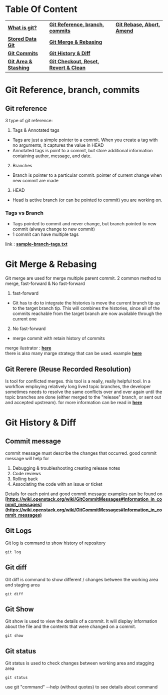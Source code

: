 # Table Of Content
|                                                                                     	|                                                                                                                                                             	|                                                                                                                         	|
|-------------------------------------------------------------------------------------	|-------------------------------------------------------------------------------------------------------------------------------------------------------------	|-------------------------------------------------------------------------------------------------------------------------	|
| **[What is git?](https://github.com/mwimam/what-is-git#what-is-git)**               	| **[Git Reference, branch, commits](https://github.com/mwimam/what-is-git/tree/main/git-ref-merge-history#git-reference-branch-commits)**                    	| **[Git Rebase, Abort, Amend](https://github.com/mwimam/what-is-git/tree/main/git-rebase-amend#git-rebase-abort-amend)** 	|
| **[Stored Data Git](https://github.com/mwimam/what-is-git#stored-data-git)**        	| **[Git Merge & Rebasing](https://github.com/mwimam/what-is-git/tree/main/git-ref-merge-history#git-merge--rebasing)**                                       	|                                                                                                                         	|
| **[Git Commits](https://github.com/mwimam/what-is-git#git-commits)**                	| **[Git History & Diff](https://github.com/mwimam/what-is-git/tree/main/git-ref-merge-history#git-history--diff)**                                           	|                                                                                                                         	|
| **[Git Area & Stashing](https://github.com/mwimam/what-is-git#git-area--stashing)** 	| **[Git Checkout, Reset, Revert & Clean](https://github.com/mwimam/what-is-git/tree/main/git-checkout-reset-revert-clean#git-checkout-reset-revert--clean)** 	|                                                                                                                         	|

# Git Reference, branch, commits
## Git reference
3 type of git reference:
1. Tags & Annotated tags
- Tags are just a simple pointer to a commit. When you create a tag with no arguments, it captures the value in HEAD
- Annotated tags is point to a commit, but store additional information containing author, message, and date.
2. Branches
- Branch is pointer to a particular commit. pointer of current change when new commit are made
3. HEAD
- Head is active branch (or can be pointed to commit) you are working on.

### Tags vs Branch
- Tags pointed to commit and never change, but branch pointed to new commit (always change to new commit)
- 1 commit can have multiple tags
  
link : **[sample-branch-tags.txt](https://github.com/mwimam/what-is-git/blob/main/git-ref-merge-history/sample-branch-tags.txt)**

# Git Merge & Rebasing
Git merge are used for merge multiple parent commit. 2 common method to merge, fast-forward & No fast-forward
1. fast-forward
- Git has to do to integrate the histories is move the current branch tip up to the target branch tip. This will combines the histories, since all of the commits reachable from the target branch are now available through the current one
2. No fast-forward
- merge commit with retain history of commits

merge ilustrator : **[here](https://www.atlassian.com/git/tutorials/using-branches/git-merge)**  
there is also many marge strategy that can be used. example **[here](https://www.atlassian.com/git/tutorials/using-branches/merge-strategy)**

## Git Rerere (Reuse Recorded Resolution)
Is tool for conflicted merges. this tool is a really, really helpful tool. In a workflow employing relatively long lived topic branches, the developer sometimes needs to resolve the same conflicts over and over again until the topic branches are done (either merged to the "release" branch, or sent out and accepted upstream).
for more information can be read in **[here](https://git-scm.com/docs/git-rerere)**

# Git History & Diff
## Commit message 
commit message must describe the changes that occurred. good commit message will help for
1. Debugging & troubleshooting creating release notes
2. Code reviews
3. Rolling back
4. Associating the code with an issue or ticket
   
Details for each point and good commit message examples can be found on **[https://wiki.openstack.org/wiki/GitCommitMessages#Information_in_commit_messages](https://wiki.openstack.org/wiki/GitCommitMessages#Information_in_commit_messages)**

## Git Logs
Git log is command to show history of repository
```
git log 
```

## Git diff
Git diff is command to show different / changes between the working area and staging area
```
git diff 
```

## Git Show
Git show is used to view the details of a commit. It will display information about the file and the contents that were changed on a commit.
```
git show
```

## Git status
Git status is used to check changes between working area and stagging area
```
git status
```

use git "command" --help (without quotes) to see details about command